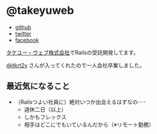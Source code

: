 # @takeyuweb

- [github](https://github.com/takeyuweb)
- [twitter](https://twitter.com/takeyuweb)
- [facebook](https://www.facebook.com/takeyuweb)

[タケユー・ウェブ株式会社](https://takeyuweb.co.jp/)でRailsの受託開発してます。

[@itkrt2y](https://twitter.com/itkrt2y) さんが入ってくれたので一人会社卒業しました。

## 最近気になること

* （Railsつよい社員に）絶対いつか出会えるはずなの･･･
  * 週休二日（以上）
  * しかもフレックス
  * 相手はどこにでもいているんだから（※リモート勤務）

